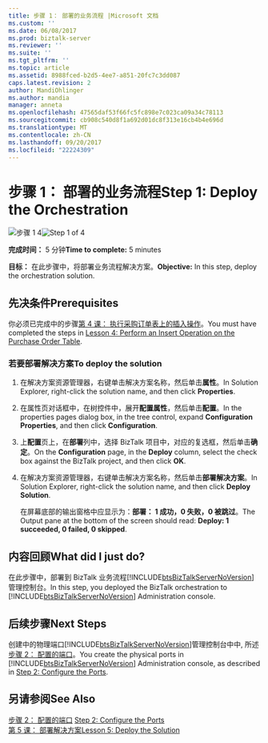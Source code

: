 ```yaml
---
title: 步骤 1： 部署的业务流程 |Microsoft 文档
ms.custom: ''
ms.date: 06/08/2017
ms.prod: biztalk-server
ms.reviewer: ''
ms.suite: ''
ms.tgt_pltfrm: ''
ms.topic: article
ms.assetid: 8988fced-b2d5-4ee7-a851-20fc7c3dd087
caps.latest.revision: 2
author: MandiOhlinger
ms.author: mandia
manager: anneta
ms.openlocfilehash: 47565daf53f66fc5fc898e7c023ca09a34c78113
ms.sourcegitcommit: cb908c540d8f1a692d01dc8f313e16cb4b4e696d
ms.translationtype: MT
ms.contentlocale: zh-CN
ms.lasthandoff: 09/20/2017
ms.locfileid: "22224309"
---
```

# <a name="step-1-deploy-the-orchestration"></a><span data-ttu-id="d4c53-102">步骤 1： 部署的业务流程</span><span class="sxs-lookup"><span data-stu-id="d4c53-102">Step 1: Deploy the Orchestration</span></span>
<span data-ttu-id="d4c53-103">![步骤 1 4](../../adapters-and-accelerators/adapter-oracle-ebs/media/step-1of4.gif "Step_1of4")</span><span class="sxs-lookup"><span data-stu-id="d4c53-103">![Step 1 of 4](../../adapters-and-accelerators/adapter-oracle-ebs/media/step-1of4.gif "Step_1of4")</span></span>  
  
 <span data-ttu-id="d4c53-104">**完成时间：** 5 分钟</span><span class="sxs-lookup"><span data-stu-id="d4c53-104">**Time to complete:** 5 minutes</span></span>  
  
 <span data-ttu-id="d4c53-105">**目标：** 在此步骤中，将部署业务流程解决方案。</span><span class="sxs-lookup"><span data-stu-id="d4c53-105">**Objective:** In this step, deploy the orchestration solution.</span></span>  
  
## <a name="prerequisites"></a><span data-ttu-id="d4c53-106">先决条件</span><span class="sxs-lookup"><span data-stu-id="d4c53-106">Prerequisites</span></span>  
 <span data-ttu-id="d4c53-107">你必须已完成中的步骤[第 4 课： 执行采购订单表上的插入操作](../../adapters-and-accelerators/adapter-sql/lesson-4-perform-an-insert-operation-on-the-purchase-order-table.md)。</span><span class="sxs-lookup"><span data-stu-id="d4c53-107">You must have completed the steps in [Lesson 4: Perform an Insert Operation on the Purchase Order Table](../../adapters-and-accelerators/adapter-sql/lesson-4-perform-an-insert-operation-on-the-purchase-order-table.md).</span></span>  
  
### <a name="to-deploy-the-solution"></a><span data-ttu-id="d4c53-108">若要部署解决方案</span><span class="sxs-lookup"><span data-stu-id="d4c53-108">To deploy the solution</span></span>  
  
1.  <span data-ttu-id="d4c53-109">在解决方案资源管理器，右键单击解决方案名称，然后单击**属性**。</span><span class="sxs-lookup"><span data-stu-id="d4c53-109">In Solution Explorer, right-click the solution name, and then click **Properties**.</span></span>  
  
2.  <span data-ttu-id="d4c53-110">在属性页对话框中，在树控件中，展开**配置属性**，然后单击**配置**。</span><span class="sxs-lookup"><span data-stu-id="d4c53-110">In the properties pages dialog box, in the tree control, expand **Configuration Properties**, and then click **Configuration**.</span></span>  
  
3.  <span data-ttu-id="d4c53-111">上**配置**页上，在**部署**列中，选择 BizTalk 项目中，对应的复选框，然后单击**确定**。</span><span class="sxs-lookup"><span data-stu-id="d4c53-111">On the **Configuration** page, in the **Deploy** column, select the check box against the BizTalk project, and then click **OK**.</span></span>  
  
4.  <span data-ttu-id="d4c53-112">在解决方案资源管理器，右键单击解决方案名称，然后单击**部署解决方案**。</span><span class="sxs-lookup"><span data-stu-id="d4c53-112">In Solution Explorer, right-click the solution name, and then click **Deploy Solution**.</span></span>  
  
     <span data-ttu-id="d4c53-113">在屏幕底部的输出窗格中应显示为：**部署： 1 成功，0 失败，0 被跳过**。</span><span class="sxs-lookup"><span data-stu-id="d4c53-113">The Output pane at the bottom of the screen should read: **Deploy: 1 succeeded, 0 failed, 0 skipped**.</span></span>  
  
## <a name="what-did-i-just-do"></a><span data-ttu-id="d4c53-114">内容回顾</span><span class="sxs-lookup"><span data-stu-id="d4c53-114">What did I just do?</span></span>  
 <span data-ttu-id="d4c53-115">在此步骤中，部署到 BizTalk 业务流程[!INCLUDE[btsBizTalkServerNoVersion](../../includes/btsbiztalkservernoversion-md.md)]管理控制台。</span><span class="sxs-lookup"><span data-stu-id="d4c53-115">In this step, you deployed the BizTalk orchestration to [!INCLUDE[btsBizTalkServerNoVersion](../../includes/btsbiztalkservernoversion-md.md)] Administration console.</span></span>  
  
## <a name="next-steps"></a><span data-ttu-id="d4c53-116">后续步骤</span><span class="sxs-lookup"><span data-stu-id="d4c53-116">Next Steps</span></span>  
 <span data-ttu-id="d4c53-117">创建中的物理端口[!INCLUDE[btsBizTalkServerNoVersion](../../includes/btsbiztalkservernoversion-md.md)]管理控制台中中, 所述[步骤 2： 配置的端口](../../adapters-and-accelerators/adapter-sql/step-2-configure-the-ports.md)。</span><span class="sxs-lookup"><span data-stu-id="d4c53-117">You create the physical ports in [!INCLUDE[btsBizTalkServerNoVersion](../../includes/btsbiztalkservernoversion-md.md)] Administration console, as described in [Step 2: Configure the Ports](../../adapters-and-accelerators/adapter-sql/step-2-configure-the-ports.md).</span></span>  
  
## <a name="see-also"></a><span data-ttu-id="d4c53-118">另请参阅</span><span class="sxs-lookup"><span data-stu-id="d4c53-118">See Also</span></span>  
 <span data-ttu-id="d4c53-119">[步骤 2： 配置的端口](../../adapters-and-accelerators/adapter-sql/step-2-configure-the-ports.md) </span><span class="sxs-lookup"><span data-stu-id="d4c53-119">[Step 2: Configure the Ports](../../adapters-and-accelerators/adapter-sql/step-2-configure-the-ports.md) </span></span>  
 [<span data-ttu-id="d4c53-120">第 5 课： 部署解决方案</span><span class="sxs-lookup"><span data-stu-id="d4c53-120">Lesson 5: Deploy the Solution</span></span>](../../adapters-and-accelerators/adapter-sql/lesson-5-deploy-the-solution.md)